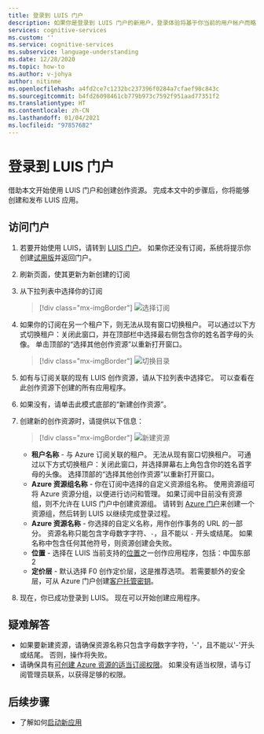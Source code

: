 ```yaml
---
title: 登录到 LUIS 门户
description: 如果你是登录到 LUIS 门户的新用户，登录体验将基于你当前的用户帐户而略有不同。
services: cognitive-services
ms.custom: ''
ms.service: cognitive-services
ms.subservice: language-understanding
ms.date: 12/28/2020
ms.topic: how-to
ms.author: v-johya
author: nitinme
ms.openlocfilehash: a4fd2ce7c1232bc237396f0284a7cfaef90c843c
ms.sourcegitcommit: b4fd26098461cb779b973c7592f951aad77351f2
ms.translationtype: HT
ms.contentlocale: zh-CN
ms.lasthandoff: 01/04/2021
ms.locfileid: "97857682"
---
```

# <a name="sign-in-to-luis-portal"></a>登录到 LUIS 门户

借助本文开始使用 LUIS 门户和创建创作资源。 完成本文中的步骤后，你将能够创建和发布 LUIS 应用。

## <a name="access-the-portal"></a>访问门户


1. 若要开始使用 LUIS，请转到 [LUIS 门户](https://luis.azure.cn)。 如果你还没有订阅，系统将提示你创建[试用版](https://azure.microsoft.com//free/cognitive-services/)并返回门户。
2. 刷新页面，使其更新为新创建的订阅
3. 从下拉列表中选择你的订阅

    > [!div class="mx-imgBorder"]
    > ![选择订阅](./media/migrate-authoring-key/select-subscription-sign-in-2.png)

4. 如果你的订阅在另一个租户下，则无法从现有窗口切换租户。 可以通过以下方式切换租户：关闭此窗口，并在顶部栏中选择最右侧包含你的姓名首字母的头像。 单击顶部的“选择其他创作资源”以重新打开窗口。

    > [!div class="mx-imgBorder"]
    > ![切换目录](./media/migrate-authoring-key/switch-directories.png)

5. 如有与订阅关联的现有 LUIS 创作资源，请从下拉列表中选择它。 可以查看在此创作资源下创建的所有应用程序。
6. 如果没有，请单击此模式底部的“新建创作资源”。
7.  创建新的创作资源时，请提供以下信息：

    > [!div class="mx-imgBorder"]
    > ![新建资源](./media/migrate-authoring-key/create-new-authoring-resource-2.png)

    * **租户名称** - 与 Azure 订阅关联的租户。 无法从现有窗口切换租户。 可通过以下方式切换租户：关闭此窗口，并选择屏幕右上角包含你的姓名首字母的头像。 选择顶部的“选择其他创作资源”以重新打开窗口。
    * **Azure 资源组名称** - 你在订阅中选择的自定义资源组名称。 使用资源组可将 Azure 资源分组，以便进行访问和管理。 如果订阅中目前没有资源组，则不允许在 LUIS 门户中创建资源组。 请转到 [Azure 门户](https://portal.azure.cn/#create/Microsoft.ResourceGroup)来创建一个资源组，然后转到 LUIS 以继续完成登录过程。
    * **Azure 资源名称** - 你选择的自定义名称，用作创作事务的 URL 的一部分。 资源名称只能包含字母数字字符、`-`，且不能以 `-` 开头或结尾。 如果名称中包含任何其他符号，则资源创建会失败。
    * **位置** - 选择在 LUIS 当前支持的[位置](/cognitive-services/luis/luis-reference-regions)之一创作应用程序，包括：中国东部 2
    * **定价层** - 默认选择 F0 创作定价层，这是推荐选项。 若需要额外的安全层，可从 Azure 门户创建[客户托管密钥](/cognitive-services/luis/luis-encryption-of-data-at-rest#customer-managed-keys-for-language-understanding)。
8. 现在，你已成功登录到 LUIS。 现在可以开始创建应用程序。

## <a name="troubleshooting"></a>疑难解答

* 如果要新建资源，请确保资源名称只包含字母数字字符，'-'，且不能以'-'开头或结尾。 否则，操作将失败。
* 请确保具有[可创建 Azure 资源的适当订阅权限](../../role-based-access-control/rbac-and-directory-admin-roles.md#azure-roles)。 如果没有适当权限，请与订阅管理员联系，以获得足够的权限。

## <a name="next-steps"></a>后续步骤

* 了解如何[启动新应用](luis-how-to-start-new-app.md)

